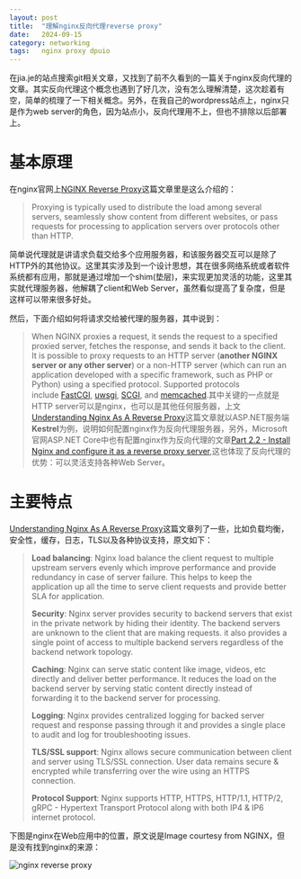 ```yaml
---
layout: post
title:  "理解nginx反向代理reverse proxy"
date:   2024-09-15
category: networking 
tags:   nginx proxy dpuio
---
```


在jia.je的站点搜索git相关文章，又找到了前不久看到的一篇关于nginx反向代理的文章。其实反向代理这个概念也遇到了好几次，没有怎么理解清楚，这次趁着有空，简单的梳理了一下相关概念。另外，在我自己的wordpress站点上，nginx只是作为web server的角色，因为站点小，反向代理用不上，但也不排除以后部署上。

# 基本原理

在nginx官网上[NGINX Reverse Proxy](https://docs.nginx.com/nginx/admin-guide/web-server/reverse-proxy/)这篇文章里是这么介绍的：

> Proxying is typically used to distribute the load among several servers, seamlessly show content from different websites, or pass requests for processing to application servers over protocols other than HTTP.

简单说代理就是讲请求负载交给多个应用服务器，和该服务器交互可以是除了HTTP外的其他协议。这里其实涉及到一个设计思想，其在很多网络系统或者软件系统都有应用，那就是通过增加一个shim(垫层)，来实现更加灵活的功能，这里其实就代理服务器，他解耦了client和Web Server，虽然看似提高了复杂度，但是这样可以带来很多好处。

然后，下面介绍如何将请求交给被代理的服务器，其中说到：

> When NGINX proxies a request, it sends the request to a specified proxied server, fetches the response, and sends it back to the client. It is possible to proxy requests to an HTTP server (**another NGINX server or any other server**) or a non-HTTP server (which can run an application developed with a specific framework, such as PHP or Python) using a specified protocol. Supported protocols include [FastCGI](https://nginx.org/en/docs/http/ngx_http_fastcgi_module.html), [uwsgi](https://nginx.org/en/docs/http/ngx_http_uwsgi_module.html), [SCGI](https://nginx.org/en/docs/http/ngx_http_scgi_module.html), and [memcached](https://nginx.org/en/docs/http/ngx_http_memcached_module.html).其中关键的一点就是HTTP server可以是nginx，也可以是其他任何服务器，上文[Understanding Nginx As A Reverse Proxy](https://medium.com/globant/understanding-nginx-as-a-reverse-proxy-564f76e856b2)这篇文章就以ASP.NET服务端**Kestrel**为例，说明如何配置nginx作为反向代理服务器，另外，Microsoft官网ASP.NET Core中也有配置nginx作为反向代理的文章[Part 2.2 - Install Nginx and configure it as a reverse proxy server](https://learn.microsoft.com/en-us/troubleshoot/developer/webapps/aspnetcore/practice-troubleshoot-linux/2-2-install-nginx-configure-it-reverse-proxy),这也体现了反向代理的优势：可以灵活支持各种Web Server。

# 主要特点

[Understanding Nginx As A Reverse Proxy](https://medium.com/globant/understanding-nginx-as-a-reverse-proxy-564f76e856b2)这篇文章列了一些，比如负载均衡，安全性，缓存，日志，TLS以及各种协议支持，原文如下：

> **Load balancing**: Nginx load balance the client request to multiple upstream servers evenly which improve performance and provide redundancy in case of server failure. This helps to keep the application up all the time to serve client requests and provide better SLA for application.
> 
> **Security**: Nginx server provides security to backend servers that exist in the private network by hiding their identity. The backend servers are unknown to the client that are making requests. it also provides a single point of access to multiple backend servers regardless of the backend network topology.
> 
> **Caching**: Nginx can serve static content like image, videos, etc directly and deliver better performance. It reduces the load on the backend server by serving static content directly instead of forwarding it to the backend server for processing.
> 
> **Logging**: Nginx provides centralized logging for backed server request and response passing through it and provides a single place to audit and log for troubleshooting issues.
> 
> **TLS/SSL support**: Nginx allows secure communication between client and server using TLS/SSL connection. User data remains secure & encrypted while transferring over the wire using an HTTPS connection.
> 
> **Protocol Support**: Nginx supports HTTP, HTTPS, HTTP/1.1, HTTP/2, gRPC - Hypertext Transport Protocol along with both IP4 & IP6 internet protocol.

下图是nginx在Web应用中的位置，原文说是Image courtesy from NGINX，但是没有找到nginx的来源：

![nginx reverse proxy](/assets/img/2024/nginx-reverse-proxy.png)